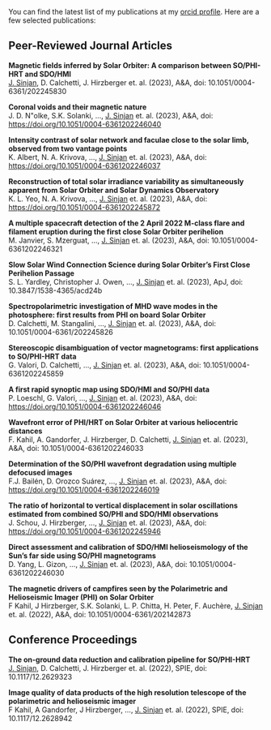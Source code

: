 You can find the latest list of my publications at my [orcid profile](https://orcid.org/0000-0002-5387-636X). Here are a few selected publications:

## Peer-Reviewed Journal Articles

**Magnetic fields inferred by Solar Orbiter: A comparison between SO/PHI-HRT and SDO/HMI**<br>
<ins>J. Sinjan</ins>, D. Calchetti, J. Hirzberger et. al. (2023), A&A, doi: 10.1051/0004-6361/202245830

**Coronal voids and their magnetic nature**<br>
J. D. N\"olke, S.K. Solanki, ..., <ins>J. Sinjan</ins> et. al. (2023), A&A, doi: https://doi.org/10.1051/0004-6361202246040

**Intensity contrast of solar network and faculae close to the solar limb, observed from two vantage points**<br>
K. Albert, N. A. Krivova, ..., <ins>J. Sinjan</ins> et. al. (2023), A&A, doi: https://doi.org/10.1051/0004-6361202246037

**Reconstruction of total solar irradiance variability as simultaneously apparent from Solar Orbiter and Solar Dynamics Observatory**<br>
K. L. Yeo, N. A. Krivova, ..., <ins>J. Sinjan</ins> et. al. (2023), A&A, doi: https://doi.org/10.1051/0004-6361202245872

**A multiple spacecraft detection of the 2 April 2022 M-class flare and filament eruption during the first close Solar Orbiter perihelion**<br>
M. Janvier, S. Mzerguat, ..., <ins>J. Sinjan</ins> et. al. (2023), A&A, doi: 10.1051/0004-6361202246321

**Slow Solar Wind Connection Science during Solar Orbiter’s First Close Perihelion Passage**<br>
S. L. Yardley, Christopher J. Owen, ..., <ins>J. Sinjan</ins> et. al. (2023), ApJ, doi: 10.3847/1538-4365/acd24b

**Spectropolarimetric investigation of MHD wave modes in the photosphere: first results from PHI on board Solar Orbiter**<br>
D. Calchetti, M. Stangalini, ..., <ins>J. Sinjan</ins> et. al. (2023), A&A, doi: 10.1051/0004-6361/202245826

**Stereoscopic disambiguation of vector magnetograms: first applications to SO/PHI-HRT data**<br>
G. Valori, D. Calchetti, ..., <ins>J. Sinjan</ins> et. al. (2023), A&A, doi: 10.1051/0004-6361202245859

**A first rapid synoptic map using SDO/HMI and SO/PHI data**<br>
P. Loeschl, G. Valori, ..., <ins>J. Sinjan</ins> et. al. (2023), A&A, doi: https://doi.org/10.1051/0004-6361202246046

**Wavefront error of PHI/HRT on Solar Orbiter at various heliocentric distances**<br>
F. Kahil, A. Gandorfer, J. Hirzberger, D. Calchetti, <ins>J. Sinjan</ins> et. al. (2023), A&A, doi: 10.1051/0004-6361202246033

**Determination of the SO/PHI wavefront degradation using multiple defocused images**<br>
F.J. Bailén, D. Orozco Suárez, ..., <ins>J. Sinjan</ins> et. al. (2023), A&A, doi: https://doi.org/10.1051/0004-6361202246019

**The ratio of horizontal to vertical displacement in solar oscillations estimated from combined SO/PHI and SDO/HMI observations**<br>
J. Schou, J. Hirzberger, ..., <ins>J. Sinjan</ins> et. al. (2023), A&A, doi: https://doi.org/10.1051/0004-6361202245946

**Direct assessment and calibration of SDO/HMI helioseismology of the Sun’s far side using SO/PHI magnetograms**<br>
D. Yang, L. Gizon, ..., <ins>J. Sinjan</ins> et. al. (2023), A&A, doi: 10.1051/0004-6361202246030

**The magnetic drivers of campfires seen by the Polarimetric and Helioseismic Imager (PHI) on Solar Orbiter**<br>
F Kahil, J Hirzberger, S.K. Solanki, L. P. Chitta, H. Peter, F. Auchère, <ins>J. Sinjan</ins> et. al. (2022), A&A, doi: 10.1051/0004-6361/202142873

## Conference Proceedings

**The on-ground data reduction and calibration pipeline for SO/PHI-HRT**<br>
<ins>J. Sinjan</ins>, D. Calchetti, J. Hirzberger et. al. (2022), SPIE, doi: 10.1117/12.2629323

**Image quality of data products of the high resolution telescope of the polarimetric and helioseismic imager**<br>
F Kahil, A Gandorfer, J Hirzberger, ..., <ins>J. Sinjan</ins> et. al. (2022), SPIE, doi: 10.1117/12.2628942